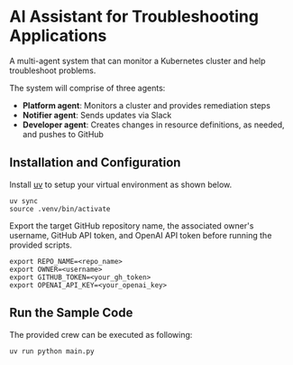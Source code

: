 # AI Assistant for Troubleshooting Applications

A multi-agent system that can monitor a Kubernetes cluster and help troubleshoot problems.

The system will comprise of three agents:

- **Platform agent**: Monitors a cluster and provides remediation steps
- **Notifier agent**: Sends updates via Slack
- **Developer agent**: Creates changes in resource definitions, as needed, and pushes to GitHub

## Installation and Configuration

Install [uv](https://docs.astral.sh/uv) to setup your virtual environment as shown below.

```
uv sync
source .venv/bin/activate
```

Export the target GitHub repository name, the associated owner's username, GitHub API token, and OpenAI API token before running the provided scripts.

```
export REPO_NAME=<repo_name>
export OWNER=<username>
export GITHUB_TOKEN=<your_gh_token>
export OPENAI_API_KEY=<your_openai_key>
```

## Run the Sample Code

The provided crew can be executed as following:

```
uv run python main.py
```